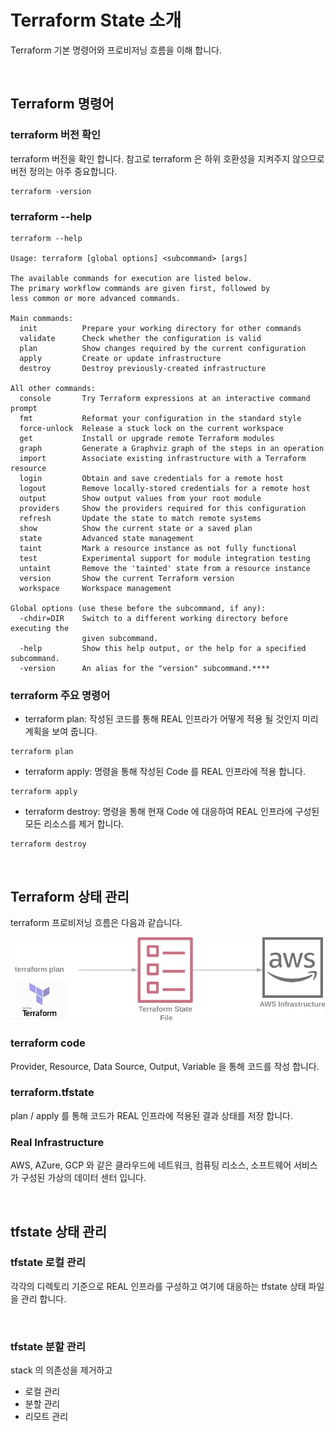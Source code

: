 # Terraform State 소개

Terraform 기본 명령어와 프로비저닝 흐름을 이해 합니다. 

<br>

## Terraform 명령어


### terraform 버전 확인
terraform 버전을 확인 합니다. 참고로 terraform 은 하위 호환성을 지켜주지 않으므로 버전 정의는 아주 중요합니다.  
```shell
terraform -version
```

### terraform --help
```shell
terraform --help

Usage: terraform [global options] <subcommand> [args]

The available commands for execution are listed below.
The primary workflow commands are given first, followed by
less common or more advanced commands.

Main commands:
  init          Prepare your working directory for other commands
  validate      Check whether the configuration is valid
  plan          Show changes required by the current configuration
  apply         Create or update infrastructure
  destroy       Destroy previously-created infrastructure

All other commands:
  console       Try Terraform expressions at an interactive command prompt
  fmt           Reformat your configuration in the standard style
  force-unlock  Release a stuck lock on the current workspace
  get           Install or upgrade remote Terraform modules
  graph         Generate a Graphviz graph of the steps in an operation
  import        Associate existing infrastructure with a Terraform resource
  login         Obtain and save credentials for a remote host
  logout        Remove locally-stored credentials for a remote host
  output        Show output values from your root module
  providers     Show the providers required for this configuration
  refresh       Update the state to match remote systems
  show          Show the current state or a saved plan
  state         Advanced state management
  taint         Mark a resource instance as not fully functional
  test          Experimental support for module integration testing
  untaint       Remove the 'tainted' state from a resource instance
  version       Show the current Terraform version
  workspace     Workspace management

Global options (use these before the subcommand, if any):
  -chdir=DIR    Switch to a different working directory before executing the
                given subcommand.
  -help         Show this help output, or the help for a specified subcommand.
  -version      An alias for the "version" subcommand.****
```

### terraform 주요 명령어

- terraform plan: 작성된 코드를 통해 REAL 인프라가 어떻게 적용 될 것인지 미리 계획을 보여 줍니다. 
```shell
terraform plan 
```

- terraform apply: 명령을 통해 작성된 Code 를 REAL 인프라에 적용 합니다. 
```shell
terraform apply  
```

- terraform destroy: 명령을 통해 현재 Code 에 대응하여 REAL 인프라에 구성된 모든 리소스를 제거 합니다.
```shell
terraform destroy  
```

<br>

## Terraform 상태 관리 
terraform 프로비저닝 흐름은 다음과 같습니다. 

![](../images/img_16.png)


### terraform code
Provider, Resource, Data Source, Output, Variable 을 통해 코드를 작성 합니다.

### terraform.tfstate
plan / apply 를 통해 코드가 REAL 인프라에 적용된 결과 상태를 저장 합니다.

### Real Infrastructure
AWS, AZure, GCP 와 같은 클라우드에 네트워크, 컴퓨팅 리소스, 소프트웨어 서비스가 구성된 가상의 데이터 센터 입니다. 


<br>

## tfstate 상태 관리

### tfstate 로컬 관리
각각의 디렉토리 기준으로 REAL 인프라를 구성하고 여기에 대응하는 tfstate 상태 파일을 관리 합니다.


<br>

### tfstate 분할 관리
stack 의 의존성을 제거하고 

- 로컬 관리
- 분할 관리
- 리모트 관리
